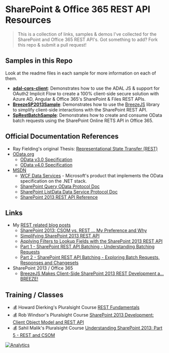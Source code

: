SharePoint & Office 365 REST API Resources
==========================================
> This is a collection of links, samples & demos I've collected for the SharePoint and Office 365 REST API's. Got something to add? Fork this repo & submit a pull request!

Samples in this Repo
--------------------
Look at the readme files in each sample for more information on each of them.

- **[adal-cors-client](adal-cors-client)**: Demonstrates how to use the ADAL JS & support for OAuth2 Implicit Flow to create a 100% client-side secure solution with Azure AD, Angular & Office 365's SharePoint & Files REST APIs.
- **[BreezeSP2013Sample](BreezeSP2013Sample)**: Demonstrates how to use the [BreezeJS](http://www.breezejs.com) library to simplify client-side interactions with the SharePoint REST API.
- **[SpRestBatchSample](SpRestBatchSample)**: Demonstrates how to create and consume OData batch requests using the SharePoint Online RETS API in Office 365.

Official Documentation References
---------------------------------
- Ray Fielding's original Thesis: [Representational State Transfer (REST)](http://www.ics.uci.edu/~fielding/pubs/dissertation/rest_arch_style.htm)
- [OData.org](http://www.odata.org)
  + [OData v3.0 Specification](http://www.odata.org/documentation/odata-version-3-0/)
  + [OData v4.0 Specification](http://www.odata.org/documentation/odata-version-4-0/)
- [MSDN](http://msdn.microsoft.com)
  + [WCF Data Services](http://msdn.microsoft.com/en-us/data/odata.aspx) - Microsoft's product that implements the OData specification on the .NET stack.
  + [SharePoint Query OData Protocol Doc](http://msdn.microsoft.com/en-us/library/hh642209.aspx)
  + [SharePoint ListData Data Service Protocol Doc](http://msdn.microsoft.com/en-us/library/dd960495.aspx)
  + [SharePoint 2013 REST API Reference](http://msdn.microsoft.com/en-us/library/office/dn593591.aspx)

Links
-----
- My [REST related blog posts](http://www.andrewconnell.com/Search?q=REST)
  - [SharePoint 2013: CSOM vs. REST ... My Preference and Why](http://www.andrewconnell.com/blog/sharepoint-2013-csom-vs.-rest-...-my-preference-and-why)
  - [Simplifying SharePoint 2013 REST API](http://www.andrewconnell.com/blog/simplifying-sharepoint-2013-rest-api)
  - [Applying Filters to Lookup Fields with the SharePoint 2013 REST API](http://www.andrewconnell.com/blog/Applying-Filters-to-Lookup-Fields-with-the-SP2013-REST-API)
  - [Part 1 - SharePoint REST API Batching - Understanding Batching Requests](http://www.andrewconnell.com/blog/part-1-sharepoint-rest-api-batching-understanding-batching-requests)
  - [Part 2 - SharePoint REST API Batching - Exploring Batch Requests, Responses and Changesets](http://www.andrewconnell.com/blog/part-2-sharepoint-rest-api-batching-exploring-batch-requests-responses-and-changesets)
- SharePoint 2013 / Office 365
  - [BreezeJS Makes Client-Side SharePoint 2013 REST Development a... BREEZE!](http://www.andrewconnell.com/blog/breezejs-makes-client-side-sharepoint-2013-rest-development-a-breeze)

Training / Classes
------------------
- :moneybag: Howard Dierking's Pluralsight Course [REST Fundamentals](http://www.pluralsight.com/courses/rest-fundamentals)
- :moneybag: Rob Windsor's Pluralsight Course [SharePoint 2013 Development: Client Object Model and REST API](http://www.andrewconnell.com/blog/sharepoint-2013-csom-vs.-rest-...-my-preference-and-why)
- :moneybag: Sahil Malik's Pluralsight Course [Understanding SharePoint 2013: Part 5 - REST and CSOM](http://www.pluralsight.com/courses/understanding-sharepoint2013-rest-client-side-object-model)

[![Analytics](https://ga-beacon.appspot.com/UA-59891462-1/sp-0365-rest/readme)](https://github.com/igrigorik/ga-beacon)